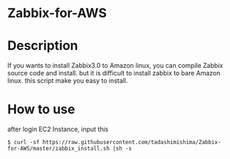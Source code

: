 # Zabbix-for-AWS

# Description
If you wants to install Zabbix3.0 to Amazon linux, you can compile Zabbix source code and install.
but it is difficult to install zabbix to bare Amazon linux.
this script make you easy to install.

# How to use
after login EC2 Instance, input this 

    $ curl -sf https://raw.githubusercontent.com/tadashimishima/Zabbix-for-AWS/master/zabbix_install.sh |sh -s
